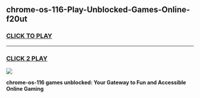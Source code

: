 
## chrome-os-116-Play-Unblocked-Games-Online-f20ut
<h3>
<a href="https://premium76.site?title=chrome-os-116&ref=25A">CLICK TO PLAY</a></h3>
<hr>

<h3>
<a href="https://premium76.site?title=chrome-os-116&ref=25A">CLICK 2 PLAY</a>
  
</h3>

<a href="https://premium76.site?title=chrome-os-116&ref=25A"><img src="https://clearcache.store/games.png"></a>


**chrome-os-116 games unblocked: Your Gateway to Fun and Accessible Online Gaming**
